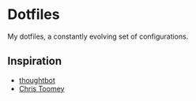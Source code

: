 Dotfiles
========

My dotfiles, a constantly evolving set of configurations.

Inspiration
-----------

- [thoughtbot](https://github.com/thoughtbot/dotfiles)
- [Chris Toomey](https://github.com/christoomey/dotfiles)
